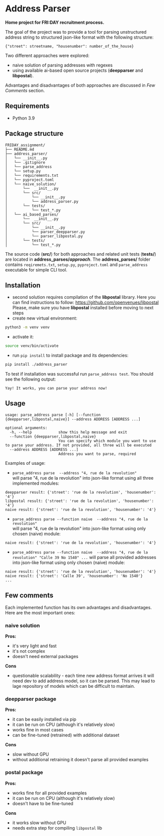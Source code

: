 # Address Parser
**Home project for FRI:DAY recruitment process.**  

The goal of the project was to provide a tool for parsing unstructured address string to structured json-like 
format with the following structure:
```
{"street": streetname, "housenumber": number_of_the_house}
```

Two different approaches were explored:
 - naive solution of parsing addresses with regexes
 - using available ai-based open source projects (**deepparser** and **libpostal**).  

Advantages and disadvantages of both approaches are discussed in *Few Comments* section.

## Requirements
- Python 3.9


## Package structure 

```
FRIDAY_assignment/
├── README.md
├── address_parser/  
│   └── __init__.py
│   └── .gitignore
│   └── parse_address
│   └── setup.py
│   └── requirements.txt
│   └── pyproject.toml
│   └── naive_solution/
│       └──  __init__.py  
│       └── src/
│           └── __init__.py  
│           └── address_parser.py  
│       └── tests/
│           └── test_*.py  
│   └── ai_based_parses/
│       └──  __init__.py  
│       └── src/
│           └── __init__.py  
│           └── parser_deepparser.py  
│           └── parser_libpostal.py  
│       └── tests/
│           └── test_*.py   
```
The source code (**src/**) for both approaches and related unit tests (**tests/**) are 
located in **address_parses/*approach***. 
The **address_parses/** folder contains `reqiremets.txt`, `setup.py`, `pyproject.toml` and `parse_address` executable for 
simple CLI tool.

## Installation
- second solution requires compilation of the **libpostal** library. 
Here you can find instructions to follow: https://github.com/openvenues/libpostal   
Please, make sure you have **libpostal** installed before moving to next steps
- create new virtual environment:
```sh
python3 -m venv venv
```
- activate it:
```sh
source venv/bin/activate
```
- run `pip install` to install package and its dependencies:
```sh
pip install ./address_parser
``` 
To test if installation was successful run `parse_address test`. You should see the following output:
```
Yay! It works, you can parse your address now!
```

## Usage 
```
usage: parse_address parse [-h] [--function {deepparser,libpostal,naive}] --address ADDRESS [ADDRESS ...]

optional arguments:
  -h, --help            show this help message and exit
  --function {deepparser,libpostal,naive}
                        You can specify which module you want to use to parse your address. If not provided, all three will be executed
  --address ADDRESS [ADDRESS ...]
                        Address you want to parse, required
```
Examples of usage:
- `parse_address parse  --address "4, rue de la revolution"`  
will parse "4, rue de la revolution" into json-like format using all three implemented modules:
```
deepparser result: {'street': 'rue de la revolution', 'housenumber': '4'}
libpostal result: {'street': 'rue de la revolution', 'housenumber': '4'}
naive result: {'street': 'rue de la revolution', 'housenumber': '4'}
```
- `parse_address parse --function naive  --address "4, rue de la revolution"`  
will parse "4, rue de la revolution" into json-like format using only chosen (naive) module:
```
naive result: {'street': 'rue de la revolution', 'housenumber': '4'}
```
- `parse_address parse --function naive  --address "4, rue de la revolution" "Calle 39 No 1540" ...`
will parse all provided addresses into json-like format using only chosen (naive) module:
```
naive result: {'street': 'rue de la revolution', 'housenumber': '4'}
naive result: {'street': 'Calle 39', 'housenumber': 'No 1540'}
...
```

## Few comments

Each implemented function has its own advantages and disadvantages. Here are the most important ones:

### naive solution
**Pros:**
- it's very light and fast 
- it's not complex
- doesn't need external packages

 **Cons**
- questionable scalability - each time new address format arrives it will need dev to add address model,
so it can be parsed. This may lead to lage repository of models which can be difficult to maintain.

### deepparser package
**Pros:**
- it can be easily installed via pip
- it can be run on CPU (although it's relatively slow)
- works fine in most cases 
- can be fine-tuned (retrained) with additional dataset

 **Cons**
- slow without GPU
- without additional retraining it doesn't parse all provided examples


### postal package
**Pros:**
- works fine for all provided examples
- it can be run on CPU (although it's relatively slow)
- doesn't have to be fine-tuned

 **Cons**
- it works slow without GPU
- needs extra step for compiling `libpostal` lib
